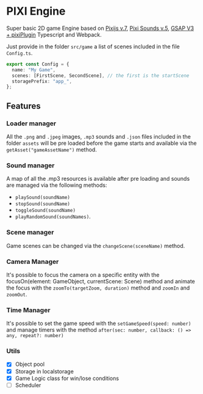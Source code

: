 # PIXI Engine

Super basic 2D game Engine based on [Pixijs v.7](https://pixijs.com/), [Pixi Sounds v.5](https://pixijs.io/sound/examples/index.html), [GSAP V3 + pixiPlugin](https://greensock.com/docs/v3/Plugins/PixiPlugin) Typescript and Webpack.

Just provide in the folder `src/game` a list of scenes included in the file `Config.ts`.

```typescript
export const Config = {
  name: "My Game",
  scenes: [FirstScene, SecondScene], // the first is the startScene
  storagePrefix: "app_",
};
```

## Features

### Loader manager

All the `.png` and `.jpeg` images, `.mp3` sounds and `.json` files included in the folder `assets` will be pre loaded before the game starts and available via the `getAsset("gameAssetName")` method.

### Sound manager

A map of all the .mp3 resources is available after pre loading and sounds are managed via the following methods:

- `playSound(soundName)`
- `stopSound(soundName)`
- `toggleSound(soundName)`
- `playRandomSound(soundNames)`.

### Scene manager

Game scenes can be changed via the `changeScene(sceneName)` method. <!-- TODO  scene should be cached -->

### Camera Manager

It's possible to focus the camera on a specific entity with the focusOn(element: GameObject, currentScene: Scene) method and animate the focus with the `zoomTo(targetZoom, duration)` method and `zoomIn` and `zoomOut`.

### Time Manager

It's possible to set the game speed with the `setGameSpeed(speed: number)` and manage timers with the method `after(sec: number, callback: () => any, repeat?: number)`

### Utils

- [x] Object pool
- [x] Storage in localstorage
- [x] Game Logic class for win/lose conditions
- [ ] Scheduler
